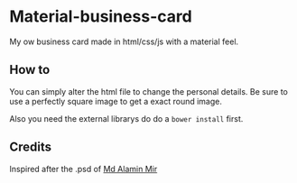 # Material-business-card
My ow business card made in html/css/js with a material feel.


## How to
You can simply alter the html file to change the personal details. Be sure to use a perfectly square image to get a exact round image.

Also you need the external librarys do do a `bower install` first.

## Credits
Inspired after the .psd of [Md Alamin Mir](http://www.materialup.com/posts/free-resume-with-businesscard)
